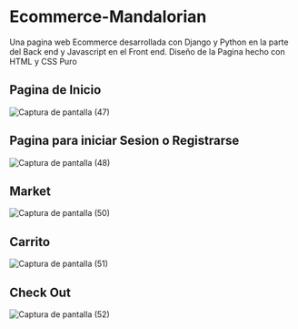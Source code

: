 # Ecommerce-Mandalorian
Una pagina web Ecommerce desarrollada con Django y Python en la parte del Back end y Javascript en el Front end. Diseño de la Pagina hecho con HTML y CSS Puro
<h2>Pagina de Inicio </h2>

![Captura de pantalla (47)](https://user-images.githubusercontent.com/124323382/219258055-ec97b8ce-834b-4143-a784-f5f5deb0aad3.png)

<h2>Pagina para iniciar Sesion o Registrarse</h2>

![Captura de pantalla (48)](https://user-images.githubusercontent.com/124323382/219258058-e7f69da0-1a26-4ebf-b496-75e22d915aab.png)

<h2>Market </h2>

![Captura de pantalla (50)](https://user-images.githubusercontent.com/124323382/219258061-a57cbea0-2065-41d1-99f9-e37850294447.png)

<h2>Carrito </h2>

![Captura de pantalla (51)](https://user-images.githubusercontent.com/124323382/219258064-ab50a037-46d0-4c1a-85df-76a816384982.png)

<h2>Check Out </h2>

![Captura de pantalla (52)](https://user-images.githubusercontent.com/124323382/219258068-7b271221-e443-48de-a6dd-d6ff60e5e71c.png)
